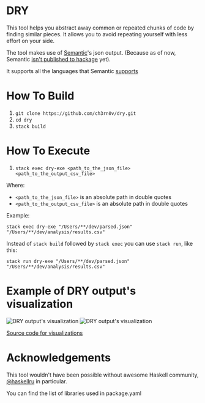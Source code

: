# DRY

This tool helps you abstract away common or repeated chunks of code by finding similar pieces.
It allows you to avoid repeating yourself with less effort on your side.

The tool makes use of [Semantic](https://github.com/github/semantic)'s json output.
(Because as of now, Semantic [isn't published to hackage](https://github.com/github/semantic/issues/16) yet).

It supports all the languages that Semantic [supports](https://github.com/github/semantic#language-support)

# How To Build

1. `git clone https://github.com/ch3rn0v/dry.git`
2. `cd dry`
3. `stack build`

# How To Execute

1. `stack exec dry-exe <path_to_the_json_file> <path_to_the_output_csv_file>`

Where:

- `<path_to_the_json_file>` is an absolute path in double quotes
- `<path_to_the_output_csv_file>` is an absolute path in double quotes

Example:

`stack exec dry-exe "/Users/**/dev/parsed.json" "/Users/**/dev/analysis/results.csv"`

Instead of `stack build` followed by `stack exec` you can use `stack run`, like this:

`stack run dry-exe "/Users/**/dev/parsed.json" "/Users/**/dev/analysis/results.csv"`

# Example of DRY output's visualization

![DRY output's visualization](https://i.imgur.com/sSBulR8.png)
![DRY output's visualization](https://i.imgur.com/EQSUkwh.png)

[Source code for visualizations](https://github.com/ch3rn0v/dry-viz/blob/master/Function%20Similarity%20Analysis.ipynb)

# Acknowledgements

This tool wouldn't have been possible without awesome Haskell community,
[@haskellru](https://t.me/haskellru) in particular.

You can find the list of libraries used in package.yaml
